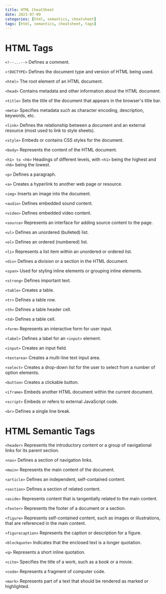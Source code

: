 ```yaml
---
title: HTML CheatSheet
date: 2023-07-09
categories: [html, semantics, cheatsheet]
tags: [html, semantics, cheatsheet, tags]
---
```


# HTML Tags

```<!--...-->``` Defines a comment.

```<!DOCTYPE>``` Defines the document type and version of HTML being used.

```<html>``` The root element of an HTML document.

```<head>``` Contains metadata and other information about the HTML document.

```<title>``` Sets the title of the document that appears in the browser's title bar.

```<meta>``` Specifies metadata such as character encoding, description, keywords, etc.

```<link>``` Defines the relationship between a document and an external resource (most used to link to style sheets).

```<style>``` Embeds or contains CSS styles for the document.

```<body>``` Represents the content of the HTML document.

```<h1> to <h6>``` Headings of different levels, with ```<h1>``` being the highest and ```<h6>``` being the lowest.

```<p>``` Defines a paragraph.

```<a>``` Creates a hyperlink to another web page or resource.

```<img>``` Inserts an image into the document.

```<audio>``` Defines embedded sound content.

```<video>``` Defines embedded video content.

```<source>``` Represents an interface for adding source content to the page.

```<ul>``` Defines an unordered (bulleted) list.

```<ol>``` Defines an ordered (numbered) list.

```<li>``` Represents a list item within an unordered or ordered list.

```<div>``` Defines a division or a section in the HTML document.

```<span>``` Used for styling inline elements or grouping inline elements.

```<strong>``` Defines important text.

```<table>``` Creates a table.

```<tr>``` Defines a table row.

```<th>``` Defines a table header cell.

```<td>``` Defines a table cell.

```<form>``` Represents an interactive form for user input.

```<label>``` Defines a label for an ```<input>``` element.

```<input>``` Creates an input field.

```<textarea>``` Creates a multi-line text input area.

```<select>``` Creates a drop-down list for the user to select from a number of option elements.

```<button>``` Creates a clickable button.

```<iframe>``` Embeds another HTML document within the current document.

```<script>``` Embeds or refers to external JavaScript code.

```<br>``` Defines a single line break.

  

HTML Semantic Tags
==================


```<header>``` Represents the introductory content or a group of navigational links for its parent section.

```<nav>``` Defines a section of navigation links.

```<main>``` Represents the main content of the document.

```<article>``` Defines an independent, self-contained content.

```<section>``` Defines a section of related content.

```<aside>``` Represents content that is tangentially related to the main content.

```<footer>``` Represents the footer of a document or a section.

```<figure>``` Represents self-contained content, such as images or illustrations, that are referenced in the main content.

```<figurecaption>``` Represents the caption or description for a figure.

```<blockquote>``` Indicates that the enclosed text is a longer quotation.

```<q>``` Represents a short inline quotation.

```<cite>``` Specifies the title of a work, such as a book or a movie.

```<code>``` Represents a fragment of computer code.

```<mark>``` Represents part of a text that should be rendered as marked or highlighted.